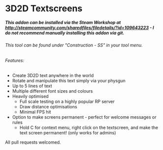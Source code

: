 # 3D2D Textscreens
##### This addon can be installed via the Steam Workshop at http://steamcommunity.com/sharedfiles/filedetails/?id=109643223 - I do not recommend manually installing this addon via git.

###### This tool can be found under "Construction - SS" in your tool menu. 

###### Features: 
* Create 3D2D text anywhere in the world 
* Rotate and manipulate this text simply via your physgun 
* Up to 5 lines of text 
* Multiple different font sizes and colours 
* Heavily optimised
  * Full scale testing on a highly popular RP server 
  * Draw distance optimisations 
  * Minimal FPS hit
* Option to make screens permanent - perfect for welcome messages or rules 
  * Hold C for context menu, right click on the textscreen, and make the text screen permanent! (only works for admins)

All pull requests welcomed.
